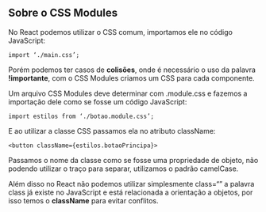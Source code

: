 ## Sobre o CSS Modules

No React podemos utilizar o CSS comum, importamos ele no código JavaScript: 
```
import ‘./main.css’;
```

Porém podemos ter casos de **colisões**, onde é necessário o uso da palavra **!importante**, com o CSS Modules criamos um CSS para cada componente. 

Um arquivo CSS Modules deve determinar com .module.css e fazemos a importação dele como se fosse um código JavaScript: 
```
import estilos from ‘./botao.module.css’; 
```
E ao utilizar a classe CSS passamos ela no atributo className:
```
<button className={estilos.botaoPrincipa}>
```

Passamos o nome da classe como se fosse uma propriedade de objeto, não podendo utilizar o traço para separar, utilizamos o padrão camelCase. 

Além disso no React não podemos utilizar simplesmente class=“” a palavra class já existe no JavaScript e está relacionada a orientação a objetos, por isso temos o **className** para evitar conflitos.